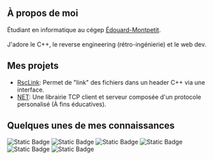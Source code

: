 ## À propos de moi

Étudiant en informatique au cégep <a href="https://www.cegepmontpetit.ca/">Édouard-Montpetit</a>.
<br /> <br />
J'adore le C++, le reverse engineering (rétro-ingénierie) et le web dev.

## Mes projets 
- <a href="https://github.com/Charlos2023/RscLink">RscLink</a>: Permet de "link" des fichiers dans un header C++ via une interface.
- <a href="https://github.com/Charlos2023/NET">NET</a>: Une librairie TCP client et serveur composée d'un protocole personalisé (À fins éducatives).

## Quelques unes de mes connaissances

![Static Badge](https://img.shields.io/badge/-_?logo=csharp&color=purple)
![Static Badge](https://img.shields.io/badge/-_?logo=cplusplus&color=blue)
![Static Badge](https://camo.githubusercontent.com/637695999d1efdd26928d6bd67b6463be9f92ee26b85f5b3d624da7b4d1ebccb/68747470733a2f2f696d672e736869656c64732e696f2f62616467652f507974686f6e2532302d2532333134333534432e7376673f6c6f676f3d707974686f6e266c6f676f436f6c6f723d7768697465)
![Static Badge](https://camo.githubusercontent.com/7cddeb568312f0ebc19929baf072724a8537f28da2dd29278c8bfa6867ab3e3f/68747470733a2f2f696d672e736869656c64732e696f2f62616467652f48544d4c2532302d2532334533344632362e7376673f6c6f676f3d68746d6c35266c6f676f436f6c6f723d7768697465)
![Static Badge](https://camo.githubusercontent.com/c8733604360c25e4cf34c8415bf9093104206dccd164b2a1cd7d1e2711d4d4f8/68747470733a2f2f696d672e736869656c64732e696f2f62616467652f4353532532302d2532333135373242362e7376673f6c6f676f3d63737333266c6f676f436f6c6f723d7768697465)
![Static Badge](https://camo.githubusercontent.com/9486dfd7127246a3a63e2daa9fbb4351fb94c48cd5c9513aeab772a2599fbaf5/68747470733a2f2f696d672e736869656c64732e696f2f62616467652f52656163742d3230323332413f6c6f676f3d7265616374266c6f676f436f6c6f723d363144414642)
